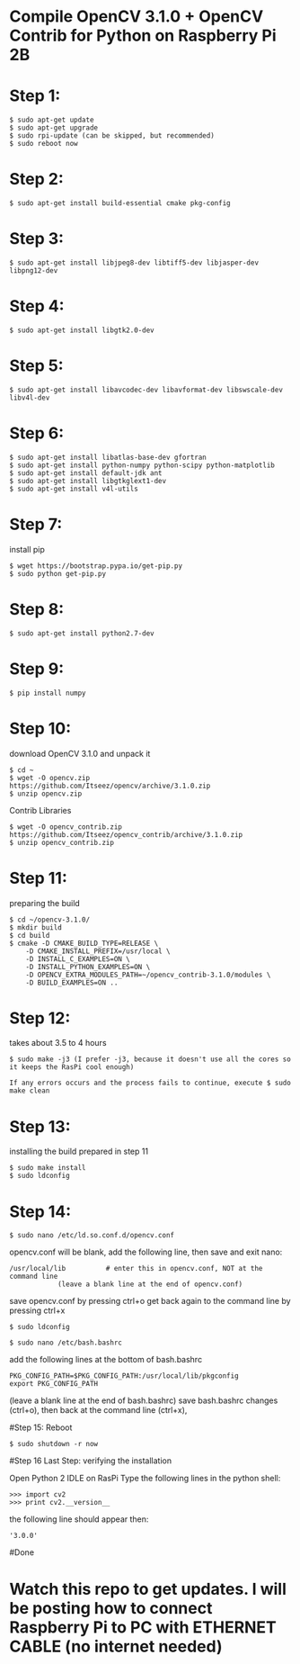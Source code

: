 # Compile OpenCV 3.1.0 + OpenCV Contrib for Python on Raspberry Pi 2B

# Step 1:

	$ sudo apt-get update
	$ sudo apt-get upgrade
	$ sudo rpi-update (can be skipped, but recommended)
	$ sudo reboot now

# Step 2:

	$ sudo apt-get install build-essential cmake pkg-config

# Step 3:

	$ sudo apt-get install libjpeg8-dev libtiff5-dev libjasper-dev libpng12-dev

# Step 4:

	$ sudo apt-get install libgtk2.0-dev

# Step 5:

	$ sudo apt-get install libavcodec-dev libavformat-dev libswscale-dev libv4l-dev

# Step 6:

	$ sudo apt-get install libatlas-base-dev gfortran
	$ sudo apt-get install python-numpy python-scipy python-matplotlib
	$ sudo apt-get install default-jdk ant
	$ sudo apt-get install libgtkglext1-dev
	$ sudo apt-get install v4l-utils

# Step 7:
install pip

	$ wget https://bootstrap.pypa.io/get-pip.py
	$ sudo python get-pip.py

# Step 8:

	$ sudo apt-get install python2.7-dev

# Step 9:

	$ pip install numpy

# Step 10:
download OpenCV 3.1.0 and unpack it

	$ cd ~
	$ wget -O opencv.zip https://github.com/Itseez/opencv/archive/3.1.0.zip
	$ unzip opencv.zip

Contrib Libraries

	$ wget -O opencv_contrib.zip https://github.com/Itseez/opencv_contrib/archive/3.1.0.zip
	$ unzip opencv_contrib.zip

# Step 11:
preparing the build

	$ cd ~/opencv-3.1.0/
	$ mkdir build
	$ cd build
	$ cmake -D CMAKE_BUILD_TYPE=RELEASE \
		-D CMAKE_INSTALL_PREFIX=/usr/local \
		-D INSTALL_C_EXAMPLES=ON \
		-D INSTALL_PYTHON_EXAMPLES=ON \
		-D OPENCV_EXTRA_MODULES_PATH=~/opencv_contrib-3.1.0/modules \
		-D BUILD_EXAMPLES=ON ..

# Step 12:
takes about 3.5 to 4 hours

	$ sudo make -j3 (I prefer -j3, because it doesn't use all the cores so it keeps the RasPi cool enough)
	
	If any errors occurs and the process fails to continue, execute $ sudo make clean

# Step 13:
installing the build prepared in step 11

	$ sudo make install
	$ sudo ldconfig

# Step 14:

	$ sudo nano /etc/ld.so.conf.d/opencv.conf

opencv.conf will be blank, add the following line, then save and exit nano:

	/usr/local/lib          # enter this in opencv.conf, NOT at the command line
				(leave a blank line at the end of opencv.conf)


save opencv.conf by pressing ctrl+o
get back again to the command line by pressing ctrl+x

	$ sudo ldconfig

	$ sudo nano /etc/bash.bashrc

add the following lines at the bottom of bash.bashrc

	PKG_CONFIG_PATH=$PKG_CONFIG_PATH:/usr/local/lib/pkgconfig       
	export PKG_CONFIG_PATH

(leave a blank line at the end of bash.bashrc)
save bash.bashrc changes (ctrl+o), then back at the command line (ctrl+x), 

#Step 15:
Reboot

	$ sudo shutdown -r now

#Step 16 Last Step:
verifying the installation

Open Python 2 IDLE on RasPi
Type the following lines in the python shell:

	>>> import cv2
	>>> print cv2.__version__

the following line should appear then:

	'3.0.0'
#Done

# Watch this repo to get updates. I will be posting how to connect Raspberry Pi to PC with ETHERNET CABLE (no internet needed)
